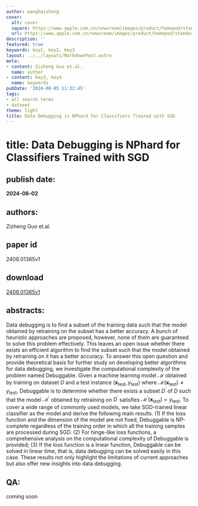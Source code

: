 ```yaml
---
author: wanghaisheng
cover:
  alt: cover
  square: https://www.apple.com.cn/newsroom/images/product/homepod/standard/Apple-HomePod-hero-230118_big.jpg.large_2x.jpg
  url: https://www.apple.com.cn/newsroom/images/product/homepod/standard/Apple-HomePod-hero-230118_big.jpg.large_2x.jpg
description: ''
featured: true
keywords: key1, key2, key3
layout: ../../layouts/MarkdownPost.astro
meta:
- content: Zizheng Guo et.al.
  name: author
- content: key3, key4
  name: keywords
pubDate: '2024-08-05 11:32:45'
tags:
- all search terms
- dataset
theme: light
title: Data Debugging is NPhard for Classifiers Trained with SGD
---
```


# title: Data Debugging is NPhard for Classifiers Trained with SGD 
## publish date: 
**2024-08-02** 
## authors: 
  Zizheng Guo et.al. 
## paper id
2408.01365v1
## download
[2408.01365v1](http://arxiv.org/abs/2408.01365v1)
## abstracts:
Data debugging is to find a subset of the training data such that the model obtained by retraining on the subset has a better accuracy. A bunch of heuristic approaches are proposed, however, none of them are guaranteed to solve this problem effectively. This leaves an open issue whether there exists an efficient algorithm to find the subset such that the model obtained by retraining on it has a better accuracy. To answer this open question and provide theoretical basis for further study on developing better algorithms for data debugging, we investigate the computational complexity of the problem named Debuggable. Given a machine learning model $\mathcal{M}$ obtained by training on dataset $D$ and a test instance $(\mathbf{x}_\text{test},y_\text{test})$ where $\mathcal{M}(\mathbf{x}_\text{test})\neq y_\text{test}$, Debuggable is to determine whether there exists a subset $D^\prime$ of $D$ such that the model $\mathcal{M}^\prime$ obtained by retraining on $D^\prime$ satisfies $\mathcal{M}^\prime(\mathbf{x}_\text{test})=y_\text{test}$. To cover a wide range of commonly used models, we take SGD-trained linear classifier as the model and derive the following main results. (1) If the loss function and the dimension of the model are not fixed, Debuggable is NP-complete regardless of the training order in which all the training samples are processed during SGD. (2) For hinge-like loss functions, a comprehensive analysis on the computational complexity of Debuggable is provided; (3) If the loss function is a linear function, Debuggable can be solved in linear time, that is, data debugging can be solved easily in this case. These results not only highlight the limitations of current approaches but also offer new insights into data debugging.
## QA:
coming soon
